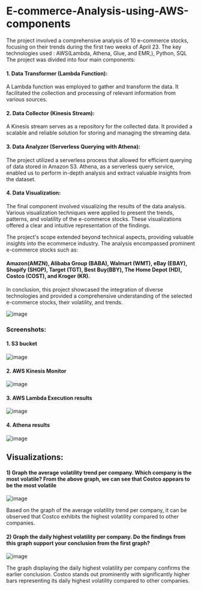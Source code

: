 # E-commerce-Analysis-using-AWS-components
The project involved a comprehensive analysis of 10 e-commerce stocks, focusing on their  trends during the first two weeks of April 23. The key technologies used : AWS(Lambda, Athena, Glue, and EMR,), Python, SQL
The project was divided into four main components:

#### 1. Data Transformer (Lambda Function): 
A Lambda function was employed to gather and transform the data. It facilitated the collection and processing of relevant information from
various sources.

#### 2. Data Collector (Kinesis Stream): 
A Kinesis stream serves as a repository for the collected data. It provided a scalable and reliable solution for storing and managing the streaming
data.

#### 3. Data Analyzer (Serverless Querying with Athena): 
The project utilized a serverless process that allowed for efficient querying of data stored in Amazon S3. Athena, as a serverless query
service, enabled us to perform in-depth analysis and extract valuable insights from the
dataset.

#### 4. Data Visualization: 
The final component involved visualizing the results of the data analysis. Various visualization techniques were applied to present the trends, patterns, and volatility
of the e-commerce stocks. These visualizations offered a clear and intuitive representation of
the findings.

The project's scope extended beyond technical aspects, providing valuable insights into the ecommerce
industry. The analysis encompassed prominent e-commerce stocks such as:
#### Amazon(AMZN), Alibaba Group (BABA), Walmart (WMT), eBay (EBAY), Shopify (SHOP), Target (TGT), Best Buy(BBY), The Home Depot (HD), Costco (COST), and Kroger (KR). ####
In conclusion, this project showcased the integration of diverse technologies and provided a
comprehensive understanding of the selected e-commerce stocks, their volatility, and trends.


![image](https://github.com/PoulomiTarania/E-commerce-Analysis-using-AWS-components/assets/60750648/e68b4318-efe0-4da0-a2b0-1e7cb8e8b7b8)


### Screenshots:

#### 1.	S3 bucket
  ![image](https://github.com/PoulomiTarania/E-commerce-Analysis-using-AWS-components/assets/60750648/37a41c95-b61d-4e74-bd6a-4df550bdf993)

#### 2.	AWS Kinesis Monitor
![image](https://github.com/PoulomiTarania/E-commerce-Analysis-using-AWS-components/assets/60750648/d24c3154-07b8-4956-b28a-a7b3027eba6e)

#### 3.	AWS Lambda Execution results
![image](https://github.com/PoulomiTarania/E-commerce-Analysis-using-AWS-components/assets/60750648/2011c107-ec79-4c65-b7dc-f20060263840)

#### 4.	Athena results
![image](https://github.com/PoulomiTarania/E-commerce-Analysis-using-AWS-components/assets/60750648/49c73caf-0c64-450e-b261-6f0b9852ce47)

## Visualizations:
#### 1)	Graph the average volatility trend per company. Which company is the most volatile? From the above graph, we can see that Costco appears to be the most volatile
![image](https://github.com/PoulomiTarania/E-commerce-Analysis-using-AWS-components/assets/60750648/245fa4a1-0317-458e-a866-f4f19b1bac52)

Based on the graph of the average volatility trend per company, it can be observed that Costco exhibits the highest volatility compared to other companies.


#### 2)	Graph the daily highest volatility per company. Do the findings from this graph support your conclusion from the first graph?
![image](https://github.com/PoulomiTarania/E-commerce-Analysis-using-AWS-components/assets/60750648/11fff4a4-308d-4f44-a9ac-b3f8c578589f)

The graph displaying the daily highest volatility per company confirms the earlier conclusion.
Costco stands out prominently with significantly higher bars representing its daily highest volatility compared to other companies.





